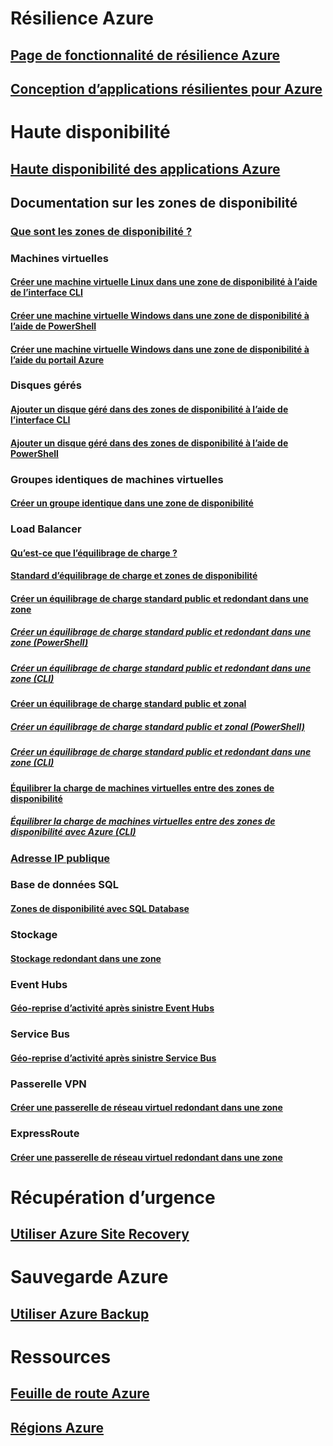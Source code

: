 
# Résilience Azure
## [Page de fonctionnalité de résilience Azure](http://azure.microsoft.com/features/resiliency)
## [Conception d’applications résilientes pour Azure](https://docs.microsoft.com/azure/architecture/resiliency/)

# Haute disponibilité

## [Haute disponibilité des applications Azure](https://docs.microsoft.com/azure/architecture/resiliency/high-availability-azure-applications)

## Documentation sur les zones de disponibilité
### [Que sont les zones de disponibilité ?](az-overview.md)

### Machines virtuelles
#### [Créer une machine virtuelle Linux dans une zone de disponibilité à l’aide de l’interface CLI](../virtual-machines/linux/create-cli-availability-zone.md)
#### [Créer une machine virtuelle Windows dans une zone de disponibilité à l’aide de PowerShell](../virtual-machines/windows/create-powershell-availability-zone.md)
#### [Créer une machine virtuelle Windows dans une zone de disponibilité à l’aide du portail Azure](../virtual-machines/windows/create-portal-availability-zone.md)

### Disques gérés
#### [Ajouter un disque géré dans des zones de disponibilité à l’aide de l’interface CLI](../virtual-machines/linux/add-disk.md#use-managed-disks)
#### [Ajouter un disque géré dans des zones de disponibilité à l’aide de PowerShell](../virtual-machines/windows/attach-disk-ps.md#add-an-empty-data-disk-to-a-virtual-machine)

### Groupes identiques de machines virtuelles 
#### [Créer un groupe identique dans une zone de disponibilité](../virtual-machine-scale-sets/virtual-machine-scale-sets-use-availability-zones.md)

### Load Balancer
#### [Qu’est-ce que l’équilibrage de charge ?](../load-balancer/load-balancer-standard-overview.md)
#### [Standard d’équilibrage de charge et zones de disponibilité](../load-balancer/load-balancer-standard-availability-zones.md)

#### [Créer un équilibrage de charge standard public et redondant dans une zone](../load-balancer/load-balancer-get-started-internet-az-portal.md)
##### [Créer un équilibrage de charge standard public et redondant dans une zone (PowerShell)](../load-balancer/load-balancer-get-started-internet-az-powershell.md)
##### [Créer un équilibrage de charge standard public et redondant dans une zone (CLI)](../load-balancer/load-balancer-get-started-internet-az-cli.md)
#### [Créer un équilibrage de charge standard public et zonal](../load-balancer/load-balancer-get-started-internet-availability-zones-zonal-portal.md)
##### [Créer un équilibrage de charge standard public et zonal (PowerShell)](../load-balancer/load-balancer-get-started-internet-availability-zones-zonal-powershell.md)
##### [Créer un équilibrage de charge standard public et redondant dans une zone (CLI)](../load-balancer/load-balancer-get-started-internet-availability-zones-zonal-cli.md)
#### [Équilibrer la charge de machines virtuelles entre des zones de disponibilité](../load-balancer/load-balancer-standard-public-availability-zones-portal.md)
##### [Équilibrer la charge de machines virtuelles entre des zones de disponibilité avec Azure (CLI)](../load-balancer/load-balancer-standard-public-zone-redundant-cli.md)

### [Adresse IP publique](../virtual-network/virtual-network-public-ip-address.md#create-a-public-ip-address)

### Base de données SQL
#### [Zones de disponibilité avec SQL Database](../sql-database/sql-database-high-availability.md#availability-zones)

### Stockage
#### [Stockage redondant dans une zone](../storage/common/storage-redundancy-zrs.md)

### Event Hubs
#### [Géo-reprise d’activité après sinistre Event Hubs](../event-hubs/event-hubs-geo-dr.md#availability-zones-preview)

### Service Bus
#### [Géo-reprise d’activité après sinistre Service Bus](../service-bus-messaging/service-bus-geo-dr.md#availability-zones-preview)

### Passerelle VPN
#### [Créer une passerelle de réseau virtuel redondant dans une zone](../vpn-gateway/create-zone-redundant-vnet-gateway.md)

### ExpressRoute
#### [Créer une passerelle de réseau virtuel redondant dans une zone](../vpn-gateway/create-zone-redundant-vnet-gateway.md)

# Récupération d’urgence
## [Utiliser Azure Site Recovery](https://docs.microsoft.com/azure/site-recovery/)

# Sauvegarde Azure
## [Utiliser Azure Backup](https://docs.microsoft.com/azure/backup/)

# Ressources
## [Feuille de route Azure](https://azure.microsoft.com/roadmap/)
## [Régions Azure](https://azure.microsoft.com/regions/)
